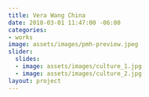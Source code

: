 ```yaml
---
title: Vera Wang China
date: 2018-03-01 11:47:00 -06:00
categories:
- works
image: assets/images/pmh-preview.jpeg
slider:
  slides:
  - image: assets/images/culture_1.jpg
  - image: assets/images/culture_2.jpg
layout: project
---
```


